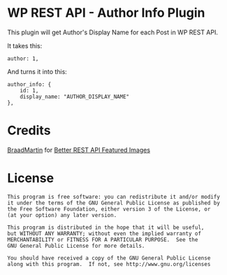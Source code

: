 WP REST API - Author Info Plugin
=================

This plugin will get Author's Display Name for each Post in WP REST API.

It takes this:


	author: 1,


And turns it into this:


	author_info: {
		id: 1,
		display_name: "AUTHOR_DISPLAY_NAME"
	},


Credits
=======

[BraadMartin](https://github.com/BraadMartin) for [Better REST API Featured Images](https://github.com/BraadMartin/better-rest-api-featured-images)


License
=======

    This program is free software: you can redistribute it and/or modify
    it under the terms of the GNU General Public License as published by
    the Free Software Foundation, either version 3 of the License, or
    (at your option) any later version.
    
    This program is distributed in the hope that it will be useful,
    but WITHOUT ANY WARRANTY; without even the implied warranty of
    MERCHANTABILITY or FITNESS FOR A PARTICULAR PURPOSE.  See the
    GNU General Public License for more details.
    
    You should have received a copy of the GNU General Public License
    along with this program.  If not, see http://www.gnu.org/licenses
